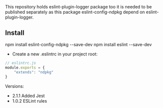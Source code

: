 ##

This repository holds eslint-plugin-logger package too it is needed to be published separately as this package eslint-config-ndpkg depend on eslint-plugin-logger.


## Install

npm install eslint-config-ndpkg --save-dev
npm install eslint --save-dev

- Create a new .eslintrc in your project root:
```js
// eslintrc.js
module.exports = {
	"extends": "ndpkg"
}
```

Versions:

* 2.1.1 Added Jest
* 1.0.2 ESLint rules